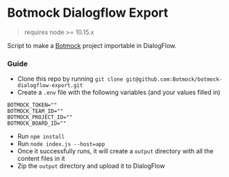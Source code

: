 # Botmock Dialogflow Export

> requires node >= 10.15.x

Script to make a [Botmock](https://botmock.com) project importable in DialogFlow.

### Guide

- Clone this repo by running `git clone git@github.com:Botmock/botmock-dialogflow-export.git`
- Create a `.env` file with the following variables (and your values filled in)

```console
BOTMOCK_TOKEN=""
BOTMOCK_TEAM_ID=""
BOTMOCK_PROJECT_ID=""
BOTMOCK_BOARD_ID=""
```

- Run `npm install`
- Run `node index.js --host=app`
- Once it successfully runs, it will create a `output` directory with all the content files in it
- Zip the `output` directory and upload it to DialogFlow

